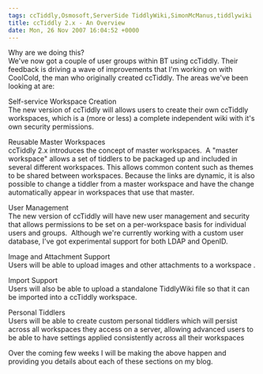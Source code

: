 ```yaml
---
tags: ccTiddly,Osmosoft,ServerSide TiddlyWiki,SimonMcManus,tiddlywiki
title: ccTiddly 2.x - An Overview
date: Mon, 26 Nov 2007 16:04:52 +0000
---
```

Why are we doing this?  
We've now got a couple of user groups within BT using ccTiddly. Their feedback is driving a wave of improvements that I'm working on with CoolCold, the man who originally created ccTiddly. The areas we've been looking at are:  
  
Self-service Workspace Creation  
The new version of ccTiddly will allows users to create their own ccTiddly workspaces, which is a (more or less) a complete independent wiki with it's own security permissions.  
  
Reusable Master Workspaces  
ccTiddly 2.x introduces the concept of master workspaces.  A "master workspace" allows a set of tiddlers to be packaged up and included in several different workspaces. This allows common content such as themes to be shared between workspaces. Because the links are dynamic, it is also possible to change a tiddler from a master workspace and have the change automatically appear in workspaces that use that master.  
  
User Management  
The new version of ccTiddly will have new user management and security that allows permissions to be set on a per-workspace basis for individual users and groups.  Although we're currently working with a custom user database, I've got experimental support for both LDAP and OpenID.  
  
Image and Attachment Support  
Users will be able to upload images and other attachments to a workspace .  
  
Import Support  
Users will also be able to upload a standalone TiddlyWiki file so that it can be imported into a ccTiddly workspace.  
  
Personal Tiddlers  
Users will be able to create custom personal tiddlers which will persist across all workspaces they access on a server, allowing advanced users to be able to have settings applied consistently across all their workspaces  
  
Over the coming few weeks I will be making the above happen and providing you details about each of these sections on my blog.
